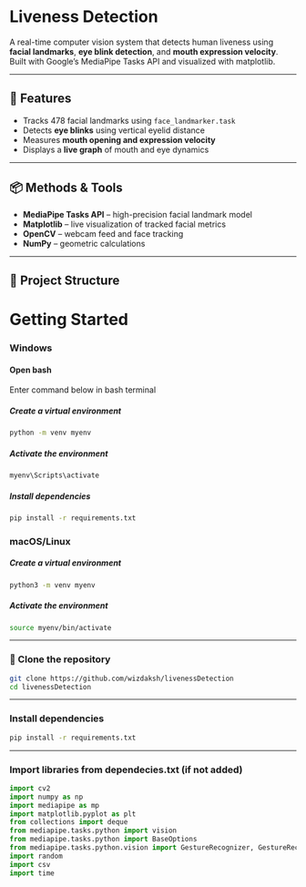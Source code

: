 # Liveness Detection

A real-time computer vision system that detects human liveness using **facial landmarks**, **eye blink detection**, and **mouth expression velocity**. Built with Google’s MediaPipe Tasks API and visualized with matplotlib.

---

## 🧠 Features

- Tracks 478 facial landmarks using `face_landmarker.task`
- Detects **eye blinks** using vertical eyelid distance
- Measures **mouth opening and expression velocity**
- Displays a **live graph** of mouth and eye dynamics

---

## 📦 Methods & Tools

- **MediaPipe Tasks API** – high-precision facial landmark model
- **Matplotlib** – live visualization of tracked facial metrics
- **OpenCV** – webcam feed and face tracking
- **NumPy** – geometric calculations

---

## 📂 Project Structure

# Getting Started

### Windows

#### Open bash
Enter command below in bash terminal


##### Create a virtual environment
```bash
python -m venv myenv
```

##### Activate the environment
```bash
myenv\Scripts\activate
```

##### Install dependencies
```bash
pip install -r requirements.txt
```


### macOS/Linux

##### Create a virtual environment
```bash
python3 -m venv myenv
```

##### Activate the environment
```bash
source myenv/bin/activate
```

---

### 🔄 Clone the repository

```bash
git clone https://github.com/wizdaksh/livenessDetection
cd livenessDetection
```
---

### Install dependencies
```bash
pip install -r requirements.txt
```

---

### Import libraries from dependecies.txt (if not added)
```python
import cv2
import numpy as np
import mediapipe as mp
import matplotlib.pyplot as plt
from collections import deque
from mediapipe.tasks.python import vision
from mediapipe.tasks.python import BaseOptions
from mediapipe.tasks.python.vision import GestureRecognizer, GestureRecognizerOptions
import random
import csv
import time
```
